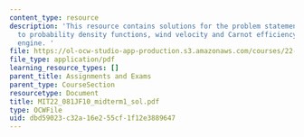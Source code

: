 ```yaml
---
content_type: resource
description: 'This resource contains solutions for the problem statements related
  to probability density functions, wind velocity and Carnot efficiency of the heat
  engine. '
file: https://ol-ocw-studio-app-production.s3.amazonaws.com/courses/22-081j-introduction-to-sustainable-energy-fall-2010/dbd59023c32a16e255cf1f12e3889647_MIT22_081JF10_midterm1_sol.pdf
file_type: application/pdf
learning_resource_types: []
parent_title: Assignments and Exams
parent_type: CourseSection
resourcetype: Document
title: MIT22_081JF10_midterm1_sol.pdf
type: OCWFile
uid: dbd59023-c32a-16e2-55cf-1f12e3889647
---
```

